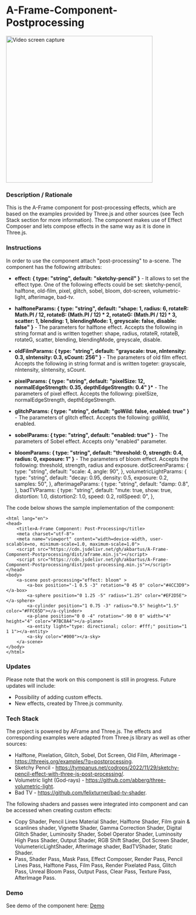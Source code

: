 # A-Frame-Component-Postprocessing
<img src="img/screenshot.gif" title="Video screen capture" alt="Video screen capture" height="400">

### **Description / Rationale**
This is the A-Frame component for post-processing effects, which are based on the examples provided by Three.js and other sources (see Tech Stack section for more information). The component makes use of Effect Composer and lets compose effects in the same way as it is done in Three.js.


### **Instructions**
In order to use the component attach "post-processing" to a-scene. The component has the following attributes: 
* <b>effect: { type: "string", default: "sketchy-pencil" }</b> - It allows to set the effect type. One of the following effects could be set: sketchy-pencil, halftone, old-film, pixel, glitch, sobel, bloom, dot-screen, volumetric-light, afterimage, bad-tv. 
    
* <b>halftoneParams: { type: "string", default: "shape: 1, radius: 6, rotateR: Math.PI / 12, rotateB: (Math.PI / 12) * 2, rotateG: (Math.PI / 12) * 3, scatter: 1, blending: 1, blendingMode: 1, greyscale: false, disable: false" }</b> - The parameters for halftone effect. Accepts the following in string format and is written together: shape, radius, rotateR, rotateB, rotateG, scatter, blending, blendingMode, greyscale, disable.
    
* <b>oldFilmParams: { type: "string", default: "grayscale: true, nIntensity: 0.3, sIntensity: 0.3, sCount: 256" }</b> - The parameters of old film effect. Accepts the following in string format and is written togeter: grayscale, nIntensity, sIntensity, sCount.

* <b>pixelParams: { type: "string", default: "pixelSize: 12, normalEdgeStrength: 0.35, depthEdgeStrength: 0.4" }*</b> - The parameters of pixel effect. Accepts the following: pixelSize, normalEdgeStrength, depthEdgeStrength.

* <b>glitchParams: { type: "string", default: "goWild: false, enabled: true" }</b> - The parameters of glitch effect. Accepts the following: goWild, enabled. 

* <b>sobelParams: { type: "string", default: "enabled: true" }</b> - The parameters of Sobel effect. Accepts only "enabled" parameter.

* <b>bloomParams: { type: "string", default: "threshold: 0, strength: 0.4, radius: 0, exposure: 1" }</b> - The parameters of bloom effect. Accepts the following: threshold, strength, radius and exposure.
    dotScreenParams: {
      type: "string",
      default: "scale: 4, angle: 90",
    },
    volumetricLightParams: {
      type: "string",
      default: "decay: 0.95, density: 0.5, exposure: 0.2, samples: 50",
    },
    afterimageParams: {
      type: "string",
      default: "damp: 0.8",
    },
    badTVParams: {
      type: "string",
      default:
        "mute: true, show: true, distortion: 1.0, distortion2: 1.0, speed: 0.2, rollSpeed: 0",
    },

The code below shows the sample implementation of the component:
```
<html lang="en">
<head>
    <title>A-Frame Component: Post-Processing</title>
    <meta charset="utf-8">
    <meta name="viewport" content="width=device-width, user-scalable=no, minimum-scale=1.0, maximum-scale=1.0">
    <script src="https://cdn.jsdelivr.net/gh/akbartus/A-Frame-Component-Postprocessing/dist/aframe.min.js"></script>
    <script src="https://cdn.jsdelivr.net/gh/akbartus/A-Frame-Component-Postprocessing/dist/post-processing.min.js"></script>
</head>
<body>
    <a-scene post-processing="effect: bloom" >
        <a-box position="-1 0.5 -3" rotation="0 45 0" color="#4CC3D9"></a-box>
        <a-sphere position="0 1.25 -5" radius="1.25" color="#EF2D5E"></a-sphere>
        <a-cylinder position="1 0.75 -3" radius="0.5" height="1.5" color="#FFC65D"></a-cylinder>
        <a-plane position="0 0 -4" rotation="-90 0 0" width="4" height="4" color="#7BC8A4"></a-plane>
        <a-entity light="type: directional; color: #fff;" position="1 1 1"></a-entity>
        <a-sky color="#000"></a-sky> 
    </a-scene>
</body>
</html>
```

### **Updates**
Please note that the work on this component is still in progress. Future updates will include:
* Possibility of adding custom effects.
* New effects, created by Three.js community.

### **Tech Stack**
The project is powered by AFrame and Three.js. The effects and corresponding examples were adapted from Three.js library as well as other sources:
* Halftone, Pixelation, Glitch, Sobel, Dot Screen, Old Film, Afterimage - https://threejs.org/examples/?q=postprocessing.
* Sketchy Pencil - https://tympanus.net/codrops/2022/11/29/sketchy-pencil-effect-with-three-js-post-processing/.
* Volumetric light (God-rays) - https://github.com/abberg/three-volumetric-light.
* Bad TV - https://github.com/felixturner/bad-tv-shader.

The following shaders and passes were integrated into component and can be accessed when creating custom effects:
* Copy Shader, Pencil Lines Material Shader, Halftone Shader, Film grain & scanlines shader, Vignette Shader, Gamma Correction Shader, Digital Glitch Shader, Luminosity Shader, Sobel Operator Shader, Luminosity High Pass Shader, Output Shader, RGB Shift Shader, Dot Screen Shader, VolumetericLightShader, Afterimage shader, BadTVShader, Static Shader.
* Pass, Shader Pass, Mask Pass, Effect Composer, Render Pass, Pencil Lines Pass, Halftone Pass, Film Pass, Render Pixelated Pass, Glitch Pass, Unreal Bloom Pass, Output Pass, Clear Pass, Texture Pass, AfterImage Pass.
        
### **Demo**
See demo of the component here: [Demo](https://post-processing.glitch.me/)
